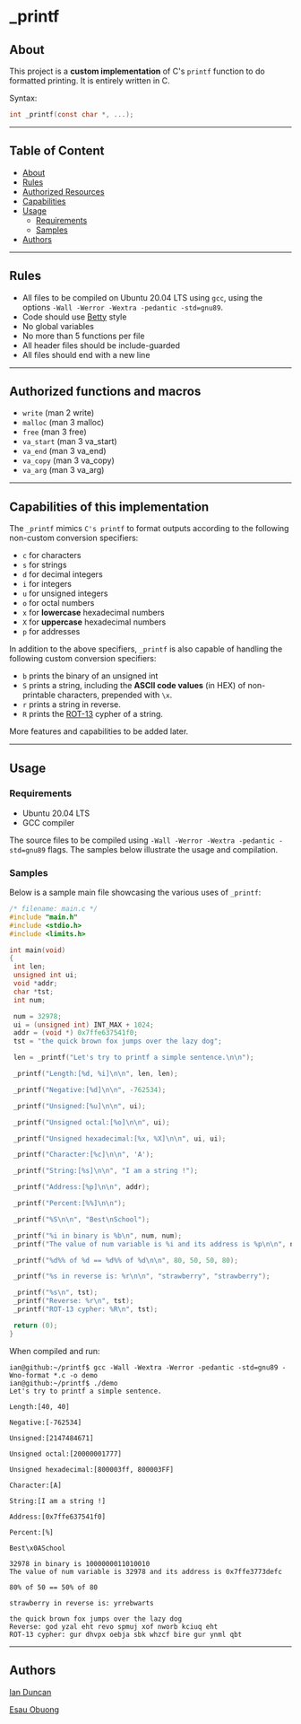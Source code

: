 # _printf

## About

This project is a **custom implementation** of C's `printf` function to do formatted printing.
It is entirely written in C.

Syntax:

```C
int _printf(const char *, ...);
```

_________________________________________

## Table of Content

- [About](#about)
- [Rules](#rules)
- [Authorized Resources](#authorized-functions-and-macros)
- [Capabilities](#capabilities-of-this-implementation)
- [Usage](#usage)
  - [Requirements](#requirements)
  - [Samples](#samples)
- [Authors](#authors)

_________________________________________

## Rules

- All files to be compiled on Ubuntu 20.04 LTS using `gcc`, using the
options `-Wall -Werror -Wextra -pedantic -std=gnu89`.
- Code should use [Betty](https://github.com/holbertonschool/Betty "Betty Style") style
- No global variables
- No more than 5 functions per file
- All header files should be include-guarded
- All files should end with a new line

_________________________________________

## Authorized functions and macros

- `write` (man 2 write)
- `malloc` (man 3 malloc)
- `free` (man 3 free)
- `va_start` (man 3 va_start)
- `va_end` (man 3 va_end)
- `va_copy` (man 3 va_copy)
- `va_arg` (man 3 va_arg)

_________________________________________

## Capabilities of this implementation

The `_printf` mimics `C's printf` to format outputs according to the
following non-custom conversion specifiers:

- `c` for characters
- `s` for strings
- `d` for decimal integers
- `i` for integers
- `u` for unsigned integers
- `o` for octal numbers
- `x` for **lowercase** hexadecimal numbers
- `X` for **uppercase** hexadecimal numbers
- `p` for addresses

In addition to the above specifiers, `_printf` is also capable of handling
the following custom conversion specifiers:

- `b` prints the binary of an unsigned int
- `S` prints a string, including the **ASCII code values** (in HEX) of non-printable characters, prepended with `\x`.
- `r` prints a string in reverse.
- `R` prints the [ROT-13](https://en.wikipedia.org/wiki/ROT13 "ROT-13") cypher of a string.

More features and capabilities to be added later.

_________________________________________

## Usage

### Requirements

- Ubuntu 20.04 LTS
- GCC compiler

The source files to be compiled using
`-Wall -Werror -Wextra -pedantic -std=gnu89` flags.
The samples below illustrate the usage and compilation.

### Samples

Below is a sample main file showcasing the various uses of `_printf`:

```C
/* filename: main.c */
#include "main.h"
#include <stdio.h>
#include <limits.h>

int main(void)
{
 int len;
 unsigned int ui;
 void *addr;
 char *tst;
 int num;

 num = 32978;
 ui = (unsigned int) INT_MAX + 1024;
 addr = (void *) 0x7ffe637541f0;
 tst = "the quick brown fox jumps over the lazy dog";

 len = _printf("Let's try to printf a simple sentence.\n\n");

 _printf("Length:[%d, %i]\n\n", len, len);

 _printf("Negative:[%d]\n\n", -762534);

 _printf("Unsigned:[%u]\n\n", ui);

 _printf("Unsigned octal:[%o]\n\n", ui);

 _printf("Unsigned hexadecimal:[%x, %X]\n\n", ui, ui);

 _printf("Character:[%c]\n\n", 'A');

 _printf("String:[%s]\n\n", "I am a string !");

 _printf("Address:[%p]\n\n", addr);

 _printf("Percent:[%%]\n\n");

 _printf("%S\n\n", "Best\nSchool");

 _printf("%i in binary is %b\n", num, num);
 _printf("The value of num variable is %i and its address is %p\n\n", num, &num);

 _printf("%d%% of %d == %d%% of %d\n\n", 80, 50, 50, 80);

 _printf("%s in reverse is: %r\n\n", "strawberry", "strawberry");

 _printf("%s\n", tst);
 _printf("Reverse: %r\n", tst);
 _printf("ROT-13 cypher: %R\n", tst);

 return (0);
}
```

When compiled and run:

```console
ian@github:~/printf$ gcc -Wall -Wextra -Werror -pedantic -std=gnu89 -Wno-format *.c -o demo
ian@github:~/printf$ ./demo
Let's try to printf a simple sentence.

Length:[40, 40]

Negative:[-762534]

Unsigned:[2147484671]

Unsigned octal:[20000001777]

Unsigned hexadecimal:[800003ff, 800003FF]

Character:[A]

String:[I am a string !]

Address:[0x7ffe637541f0]

Percent:[%]

Best\x0ASchool

32978 in binary is 1000000011010010
The value of num variable is 32978 and its address is 0x7ffe3773defc

80% of 50 == 50% of 80

strawberry in reverse is: yrrebwarts

the quick brown fox jumps over the lazy dog
Reverse: god yzal eht revo spmuj xof nworb kciuq eht
ROT-13 cypher: gur dhvpx oebja sbk whzcf bire gur ynml qbt
```

_________________________________________

## Authors

[Ian Duncan](https://github.com/dr8co/ "Ian")

[Esau Obuong](https://github.com/obuong/)
